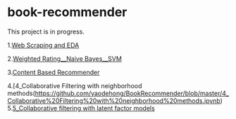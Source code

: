 # book-recommender

This project is in progress.

1.[Web Scraping and EDA](https://github.com/yaodehong/Book-Recommender/blob/master/1_Web%20Scraping_EDA.ipynb)

2.[Weighted Rating__Naive Bayes__SVM](https://github.com/yaodehong/Book-Recommender/blob/master/2_Weighted%20Rating_Naive%20Bayes_SVM.ipynb)

3.[Content Based Recommender](https://github.com/yaodehong/Book-Recommender/blob/master/3_Content%20Based%20Recommender.ipynb)

4.[4_Collaborative Filtering with neighborhood methods(https://github.com/yaodehong/BookRecommender/blob/master/4_Collaborative%20Filtering%20with%20neighborhood%20methods.ipynb)
5.[5_Collaborative filtering with latent factor models](https://github.com/yaodehong/BookRecommender/blob/master/5_Collaborative%20filtering_latent%20factor%20models.ipynb)
